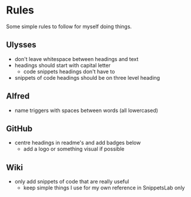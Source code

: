 # Rules
Some simple rules to follow for myself doing things.

## Ulysses
- don't leave whitespace between headings and text
- headings should start with capital letter
	- code snippets headings don't have to
- snippets of code headings should be on three level heading

## Alfred
- name triggers with spaces between words (all lowercased)

## GitHub
- centre headings in readme's and add badges below
	- add a logo or something visual if possible

## Wiki
 - only add snippets of code that are really useful
	- keep simple things I use for my own reference in SnippetsLab only